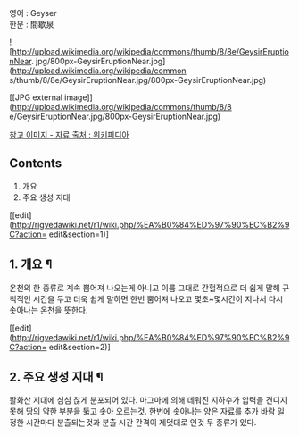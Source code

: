 영어 : Geyser  
한문 : 間歇泉

![http://upload.wikimedia.org/wikipedia/commons/thumb/8/8e/GeysirEruptionNear.
jpg/800px-GeysirEruptionNear.jpg](http://upload.wikimedia.org/wikipedia/common
s/thumb/8/8e/GeysirEruptionNear.jpg/800px-GeysirEruptionNear.jpg)

[[JPG external image]](http://upload.wikimedia.org/wikipedia/commons/thumb/8/8
e/GeysirEruptionNear.jpg/800px-GeysirEruptionNear.jpg)

  
[참고 이미지 - 자료 출처 : 위키피디아](http://en.wikipedia.org/wiki/Geyser)

## Contents

    

1. 개요 
2. 주요 생성 지대 

[[edit](http://rigvedawiki.net/r1/wiki.php/%EA%B0%84%ED%97%90%EC%B2%9C?action=
edit&section=1)]

## 1. 개요 ¶

온천의 한 종류로 계속 뿜어져 나오는게 아니고 이름 그대로 간헐적으로 더 쉽게 말해 규칙적인 시간을 두고 더욱 쉽게 말하면 한번 뿜어져
나오고 몇초~몇시간이 지나서 다시 솟아나는 온천을 뜻한다.

  

[[edit](http://rigvedawiki.net/r1/wiki.php/%EA%B0%84%ED%97%90%EC%B2%9C?action=
edit&section=2)]

## 2. 주요 생성 지대 ¶

활화산 지대에 심심 찮게 분포되어 있다. 마그마에 의해 데워진 지하수가 압력을 견디지 못해 땅의 약한 부분을 뚧고 솟아 오르는것. 한번에
솟아나는 양은 자료를 추가 바람 일정한 시간마다 분출되는것과 분출 시간 간격이 제멋대로 인것 두 종류가 있다.

